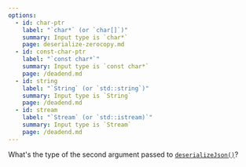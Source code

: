 ```yaml
---
options:
  - id: char-ptr
    label: "`char*` (or `char[]`)"
    summary: Input type is `char*`
    page: deserialize-zerocopy.md
  - id: const-char-ptr
    label: "`const char*`"
    summary: Input type is `const char*`
    page: /deadend.md
  - id: string
    label: "`String` (or `std::string`)"
    summary: Input type is `String`
    page: /deadend.md
  - id: stream
    label: "`Stream` (or `std::istream)`"
    summary: Input type is `Stream`
    page: /deadend.md
---
```


What's the type of the second argument passed to [`deserializeJson()`](/v6/api/json/deserializejson/)?